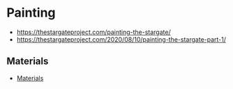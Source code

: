 # Painting

- https://thestargateproject.com/painting-the-stargate/
- https://thestargateproject.com/2020/08/10/painting-the-stargate-part-1/

## Materials

- [Materials](materials.md)
